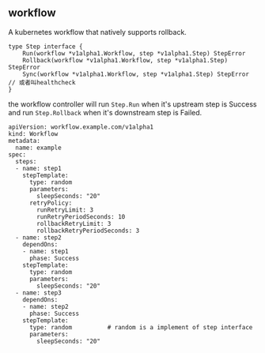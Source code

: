 ## workflow

A kubernetes workflow that natively supports rollback.

```
type Step interface {
	Run(workflow *v1alpha1.Workflow, step *v1alpha1.Step) StepError
	Rollback(workflow *v1alpha1.Workflow, step *v1alpha1.Step) StepError
	Sync(workflow *v1alpha1.Workflow, step *v1alpha1.Step) StepError // 或者叫healthcheck
}

```
the workflow controller will run `Step.Run` when it's upstream step is Success and run `Step.Rollback` when it's downstream step is Failed.

```
apiVersion: workflow.example.com/v1alpha1
kind: Workflow
metadata:
  name: example
spec:
  steps:
  - name: step1
    stepTemplate: 
      type: random
      parameters: 
        sleepSeconds: "20"
      retryPolicy:
        runRetryLimit: 3
        runRetryPeriodSeconds: 10
        rollbackRetryLimit: 3
        rollbackRetryPeriodSeconds: 3
  - name: step2
    dependOns:
    - name: step1
      phase: Success
    stepTemplate: 
      type: random
      parameters: 
        sleepSeconds: "20"
  - name: step3
    dependOns:
    - name: step2
      phase: Success
    stepTemplate: 
      type: random          # random is a implement of step interface
      parameters: 
        sleepSeconds: "20"
```
